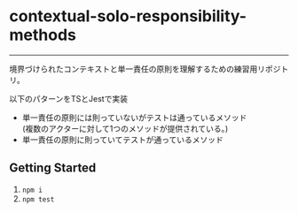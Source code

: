 # contextual-solo-responsibility-methods
***
境界づけられたコンテキストと単一責任の原則を理解するための練習用リポジトリ。

以下のパターンをTSとJestで実装
- 単一責任の原則には則っていないがテストは通っているメソッド  
  (複数のアクターに対して1つのメソッドが提供されている。)
- 単一責任の原則に則っていてテストが通っているメソッド

## Getting Started
1. ``npm i``
2. ``npm test``